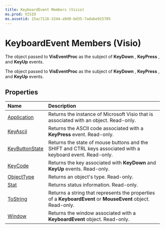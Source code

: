 ```yaml
---
title: KeyboardEvent Members (Visio)
ms.prod: VISIO
ms.assetid: 15ac7116-3244-a9d9-bd35-7adabe915705
---
```



# KeyboardEvent Members (Visio)
The object passed to  **VisEventProc** as the subject of **KeyDown** , **KeyPress** , and **KeyUp** events.

The object passed to  **VisEventProc** as the subject of **KeyDown** , **KeyPress** , and **KeyUp** events.


## Properties



|**Name**|**Description**|
|:-----|:-----|
|[Application](keyboardevent-application-property-visio.md)|Returns the instance of Microsoft Visio that is associated with an object. Read-only.|
|[KeyAscii](keyboardevent-keyascii-property-visio.md)|Returns the ASCII code associated with a  **KeyPress** event. Read-only.|
|[KeyButtonState](keyboardevent-keybuttonstate-property-visio.md)|Returns the state of mouse buttons and the SHIFT and CTRL keys associated with a keyboard event. Read-only.|
|[KeyCode](keyboardevent-keycode-property-visio.md)|Returns the key associated with  **KeyDown** and **KeyUp** events. Read-only.|
|[ObjectType](keyboardevent-objecttype-property-visio.md)|Returns an object's type. Read-only.|
|[Stat](keyboardevent-stat-property-visio.md)|Returns status information. Read-only.|
|[ToString](keyboardevent-tostring-property-visio.md)|Returns a string that represents the properties of a  **KeyboardEvent** or **MouseEvent** object. Read-only.|
|[Window](keyboardevent-window-property-visio.md)|Returns the window associated with a  **KeyboardEvent** object. Read-only.|

